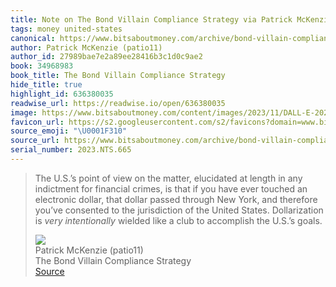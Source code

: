 ```yaml
---
title: Note on The Bond Villain Compliance Strategy via Patrick McKenzie (patio11)
tags: money united-states
canonical: https://www.bitsaboutmoney.com/archive/bond-villain-compliance-strategy/
author: Patrick McKenzie (patio11)
author_id: 27989bae7e2a89ee28416b3c1d0c9ae2
book: 34968983
book_title: The Bond Villain Compliance Strategy
hide_title: true
highlight_id: 636380035
readwise_url: https://readwise.io/open/636380035
image: https://www.bitsaboutmoney.com/content/images/2023/11/DALL-E-2023-11-23-22.40.26---A-sleek--professional-cartoon-in-the-style-of-The-Economist-or-Bloomberg--featuring-a-middle-aged-Chinese-man-styled-as-a-classic-Bond-villain-like-Bl.png
favicon_url: https://s2.googleusercontent.com/s2/favicons?domain=www.bitsaboutmoney.com
source_emoji: "\U0001F310"
source_url: https://www.bitsaboutmoney.com/archive/bond-villain-compliance-strategy/#:~:text=The%20U.S.%E2%80%99s%20point,the%20U.S.%E2%80%99s%20goals.
serial_number: 2023.NTS.665
---
```

> The U.S.’s point of view on the matter, elucidated at length in any indictment for financial crimes, is that if you have ever touched an electronic dollar, that dollar passed through New York, and therefore you’ve consented to the jurisdiction of the United States. Dollarization is *very intentionally* wielded like a club to accomplish the U.S.’s goals.
> <div class="quoteback-footer"><div class="quoteback-avatar"><img class="mini-favicon" src="https://s2.googleusercontent.com/s2/favicons?domain=www.bitsaboutmoney.com"></div><div class="quoteback-metadata"><div class="metadata-inner"><span style="display:none">FROM:</span><div aria-label="Patrick McKenzie (patio11)" class="quoteback-author"> Patrick McKenzie (patio11)</div><div aria-label="The Bond Villain Compliance Strategy" class="quoteback-title"> The Bond Villain Compliance Strategy</div></div></div><div class="quoteback-backlink"><a target="_blank" aria-label="go to the full text of this quotation" rel="noopener" href="https://www.bitsaboutmoney.com/archive/bond-villain-compliance-strategy/#:~:text=The%20U.S.%E2%80%99s%20point,the%20U.S.%E2%80%99s%20goals." class="quoteback-arrow"> Source</a></div></div>